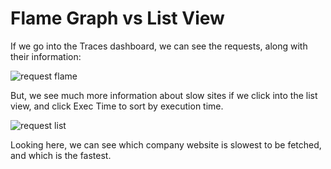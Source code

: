 # Flame Graph vs List View

If we go into the Traces dashboard, we can see the requests, along with their information:

![request flame](/technovangelist/scenarios/apmintro1/assets/request-flame.png)

But, we see much more information about slow sites if we click into the list view, and click Exec Time to sort by execution time.

![request list](/technovangelist/scenarios/apmintro1/assets/request-list.png)

Looking here, we can see which company website is slowest to be fetched, and which is the fastest.

